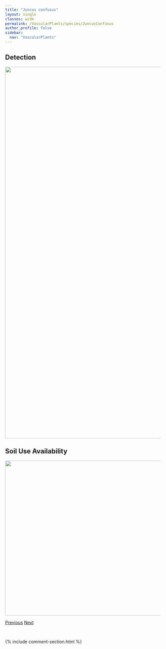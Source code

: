 ```yaml
---
title: "Juncus confusus"
layout: single
classes: wide
permalink: /VascularPlants/species/JuncusConfusus
author_profile: false
sidebar:
  nav: "VascularPlants"
---
```


<h2>Detection</h2>

<a href="https://drive.google.com/uc?export=view&id=1s775kWqhvZoktQXVqaiVf0SwSmCjr7OB">
<img src="https://drive.google.com/uc?export=view&id=1s775kWqhvZoktQXVqaiVf0SwSmCjr7OB" height = "1200" width = "800">
</a>


<h2>Soil Use Availability</h2>

<a href="https://drive.google.com/uc?export=view&id=1QWaj8qbQ3Q04ydM9xNVC0Oacddnxa5j9">
<img src="https://drive.google.com/uc?export=view&id=1QWaj8qbQ3Q04ydM9xNVC0Oacddnxa5j9" height = "500" width = "1000">
</a>


<a href="/DevelopmentWebsite/VascularPlants/species/JuncusBufonius" class="pagination--pager" title="Juncus bufonius">Previous</a> <a href="/DevelopmentWebsite/VascularPlants/species/JuncusDrummondii" class="pagination--pager" title="Juncus drummondii">Next</a>

<p>&nbsp;</p>

{% include comment-section.html %}
